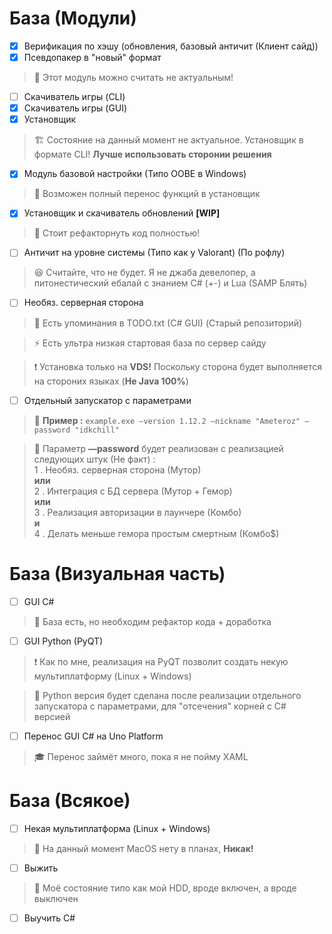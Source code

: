 # База (Модули)
- [x] Верификация по хэшу (обновления, базовый античит (Клиент сайд))
- [x] Псевдопакер в "новый" формат
> 🚧
> Этот модуль можно считать не актуальным!

- [ ] Скачиватель игры (CLI)
- [x] Скачиватель игры (GUI)
- [x] Установщик
> 🏗️
> Состояние на данный момент не актуальное. Установщик в формате CLI!
> **Лучше использовать сторонии решения**

- [x] Модуль базовой настройки (Типо OOBE в Windows)
> 📌
> Возможен полный перенос функций в установщик

- [x] Установщик и скачиватель обновлений **[WIP]**
> 🚧
> Стоит рефакторнуть код полностью!

- [ ] Античит на уровне системы (Типо как у Valorant) (По рофлу)
> 😆
> Считайте, что не будет. Я не джаба девелопер, а питонестический ебалай с знанием C# (+-) и Lua (SAMP Блять)

- [ ] Необяз. серверная сторона
> 🧪
> Есть упоминания в TODO.txt (C# GUI) (Старый репозиторий)

> ⚡
> Есть ультра низкая стартовая база по сервер сайду

> ❗
> Установка только на **VDS!** Поскольку сторона будет выполняется на стороних языках (**Не Java 100%**)

- [ ] Отдельный запускатор с параметрами
> 📙
> **Пример :**  `example.exe —version 1.12.2 —nickname "Ameteroz" —password "idkchill"`

> 🚧
> Параметр **—password** будет реализован с реализацией следующих штук (Не факт) :\
> 1 . Необяз. серверная сторона (Мутор)\
> **или**\
> 2 . Интеграция с БД сервера (Мутор + Гемор)\
> **или**\
> 3 . Реализация авторизации в лаунчере (Комбо)\
> **и**\
> 4 . Делать меньше гемора простым смертным (Комбо$)

# База (Визуальная часть)
- [ ] GUI C#
> 🚧
> База есть, но необходим рефактор кода + доработка

- [ ] GUI Python (PyQT)
> ❗
> Как по мне, реализация на PyQT позволит создать некую мультиплатформу (Linux + Windows)

> 🚧
> Python версия будет сделана после реализации отдельного запускатора с параметрами, для "отсечения" корней с C# версией

- [ ] Перенос GUI C# на Uno Platform
> 🎓
> Перенос займёт много, пока я не пойму XAML

# База (Всякое)
- [ ] Некая мультиплатформа (Linux + Windows)
> 🚫
> На данный момент MacOS нету в планах, **Никак!**

- [ ] Выжить
> 💊
> Моё состояние типо как мой HDD, вроде включен, а вроде выключен

- [ ] Выучить C#
